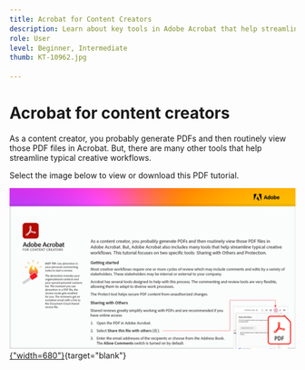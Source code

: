 ```yaml
---
title: Acrobat for Content Creators
description: Learn about key tools in Adobe Acrobat that help streamline creative workflows
role: User
level: Beginner, Intermediate
thumb: KT-10962.jpg

---
```

# Acrobat for content creators

As a content creator, you probably generate PDFs and then routinely view those PDF files in Acrobat. But, there are many other tools that help streamline typical creative workflows. 

Select the image below to view or download this PDF tutorial.

[![First page image of tutorial](assets/Acrobatforcontentcreators.png){"width=680"}](assets/AcrobatforContentCreators.pdf){target="blank"}
